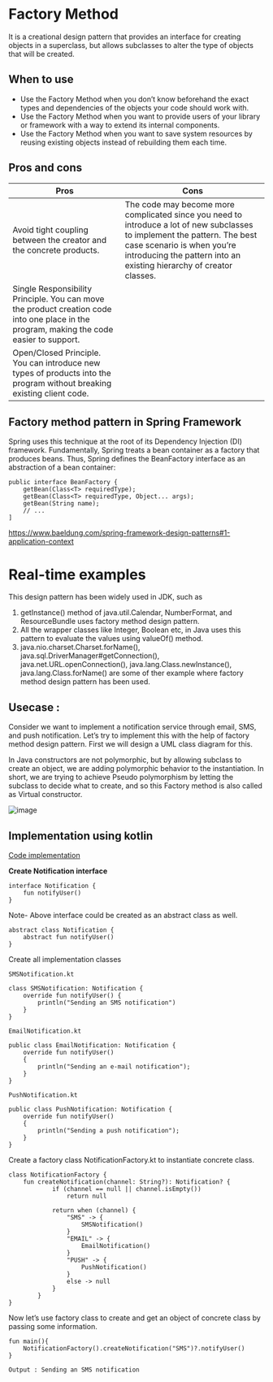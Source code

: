 # Factory Method

It is a creational design pattern that provides an interface for creating objects in a superclass, but allows subclasses to alter the type of objects that will be created.

## When to use
* Use the Factory Method when you don’t know beforehand the exact types and dependencies of the objects your code should work with.
* Use the Factory Method when you want to provide users of your library or framework with a way to extend its internal components.
* Use the Factory Method when you want to save system resources by reusing existing objects instead of rebuilding them each time.

## Pros and cons

Pros | Cons
-----| ----
Avoid tight coupling between the creator and the concrete products. | The code may become more complicated since you need to introduce a lot of new subclasses to implement the pattern. The best case scenario is when you’re introducing the pattern into an existing hierarchy of creator classes.
Single Responsibility Principle. You can move the product creation code into one place in the program, making the code easier to support.|
 Open/Closed Principle. You can introduce new types of products into the program without breaking existing client code.|

## Factory method pattern in Spring Framework
Spring uses this technique at the root of its Dependency Injection (DI) framework.
Fundamentally, Spring treats a bean container as a factory that produces beans.
Thus, Spring defines the BeanFactory interface as an abstraction of a bean container:
```
public interface BeanFactory {
    getBean(Class<T> requiredType);
    getBean(Class<T> requiredType, Object... args);
    getBean(String name);
    // ...
]
```
https://www.baeldung.com/spring-framework-design-patterns#1-application-context

# Real-time examples 
This design pattern has been widely used in JDK, such as 
1. getInstance() method of java.util.Calendar, NumberFormat, and ResourceBundle uses factory method design pattern. 
2. All the wrapper classes like Integer, Boolean etc, in Java uses this pattern to evaluate the values using valueOf() method. 
3. java.nio.charset.Charset.forName(), java.sql.DriverManager#getConnection(), java.net.URL.openConnection(), java.lang.Class.newInstance(), java.lang.Class.forName() are some of ther example where factory method design pattern has been used.

## Usecase : 
Consider we want to implement a notification service through email, SMS, and push notification. Let’s try to implement this with the help of factory method design pattern. First we will design a UML class diagram for this. 

In Java constructors are not polymorphic, but by allowing subclass to create an object, we are adding polymorphic behavior to the instantiation. In short, we are trying to achieve Pseudo polymorphism by letting the subclass to decide what to create, and so this Factory method is also called as Virtual constructor.

![image](https://user-images.githubusercontent.com/51394570/139050855-5772cdab-b620-4264-9fd7-e90641fff4dc.png)

## Implementation using kotlin

[Code implementation](https://github.com/kulkarnivis/design-pattern/tree/main/creational/factory_method/src/main/kotlin)

**Create Notification interface**

```
interface Notification {
    fun notifyUser()
}
```
Note- Above interface could be created as an abstract class as well. 
```
abstract class Notification {
    abstract fun notifyUser()
}
```

Create all implementation classes

```
SMSNotification.kt
```

```
class SMSNotification: Notification {
    override fun notifyUser() {
        println("Sending an SMS notification")
    }
}
```

```
EmailNotification.kt
```

```
public class EmailNotification: Notification {
    override fun notifyUser()
    {
        println("Sending an e-mail notification");
    }
}
```

```
PushNotification.kt
```

```
public class PushNotification: Notification {
    override fun notifyUser()
    {
        println("Sending a push notification");
    }
}
```
Create a factory class NotificationFactory.kt to instantiate concrete class.

```
class NotificationFactory {
    fun createNotification(channel: String?): Notification? {
            if (channel == null || channel.isEmpty())
                return null

            return when (channel) {
                "SMS" -> {
                    SMSNotification()
                }
                "EMAIL" -> {
                    EmailNotification()
                }
                "PUSH" -> {
                    PushNotification()
                }
                else -> null
            }
        }
}
```

Now let’s use factory class to create and get an object of concrete class by passing some information. 

```
fun main(){
    NotificationFactory().createNotification("SMS")?.notifyUser()
}
```

```
Output : Sending an SMS notification
```
